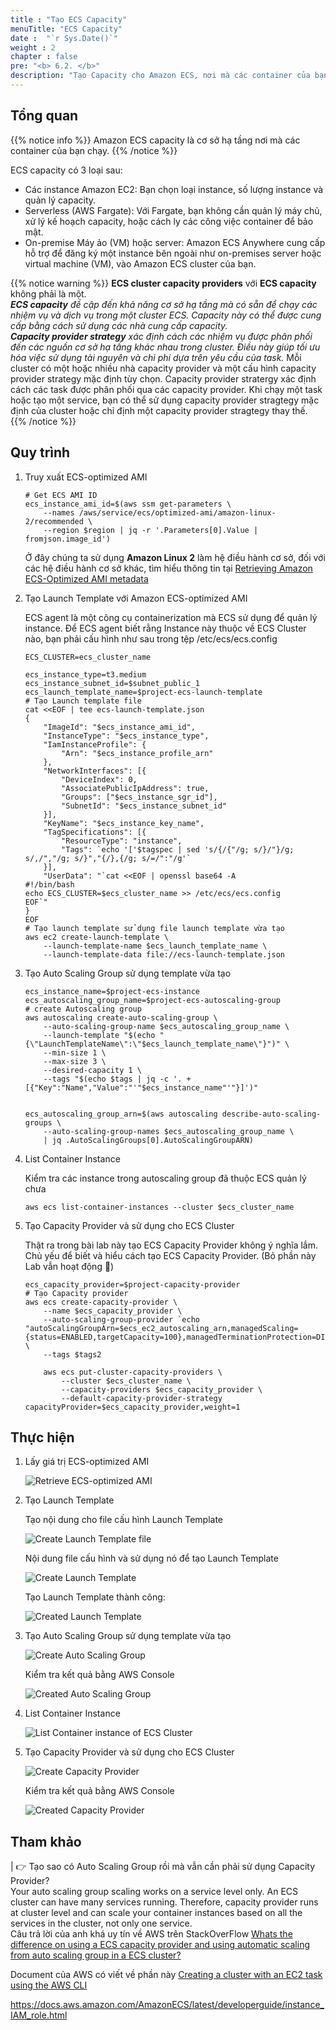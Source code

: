 ```yaml
---
title : "Tạo ECS Capacity"
menuTitle: "ECS Capacity"
date :  "`r Sys.Date()`" 
weight : 2
chapter : false
pre: "<b> 6.2. </b>"
description: "Tạo Capacity cho Amazon ECS, nơi mà các container của bạn chạy. Bao gồm tạo launch template, auto scaling group, và capacity provider."
---
```


## Tổng quan

{{% notice info %}}
Amazon ECS capacity là cơ sở hạ tầng nơi mà các container của bạn chạy. 
{{% /notice %}}

ECS capacity có 3 loại sau:
* Các instance Amazon EC2: Bạn chọn loại instance, số lượng instance và quản lý capacity.
* Serverless (AWS Fargate): Với Fargate, bạn không cần quản lý máy chủ, xử lý kế hoạch capacity, hoặc cách ly các công việc container để bảo mật.
* On-premise Máy ảo (VM) hoặc server: Amazon ECS Anywhere cung cấp hỗ trợ để đăng ký một instance bên ngoài như on-premises server hoặc virtual machine (VM), vào Amazon ECS cluster của bạn.

{{% notice warning %}}
**ECS cluster capacity providers** với **ECS capacity** không phải là một.   
***ECS capacity** đề cập đến khả năng cơ sở hạ tầng mà có sẵn để chạy các nhiệm vụ và dịch vụ trong một cluster ECS. Capacity này có thể được cung cấp bằng cách sử dụng các nhà cung cấp capacity.*    
***Capacity provider strategy** xác định cách các nhiệm vụ được phân phối đến các nguồn cơ sở hạ tầng khác nhau trong cluster. Điều này giúp tối ưu hóa việc sử dụng tài nguyên và chi phí dựa trên yêu cầu của task.* Mỗi cluster có một hoặc nhiều nhà capacity provider và một cấu hình capacity provider strategy mặc định tùy chọn. Capacity provider stratergy xác định cách các task được phân phối qua các capacity provider. Khi chạy một task hoặc tạo một service, bạn có thể sử dụng capacity provider stragtegy mặc định của cluster hoặc chỉ định một capacity provider stragtegy thay thế.
{{% /notice %}}

## Quy trình

1. Truy xuất ECS-optimized AMI

    ```shell
    # Get ECS AMI ID
    ecs_instance_ami_id=$(aws ssm get-parameters \
        --names /aws/service/ecs/optimized-ami/amazon-linux-2/recommended \
        --region $region | jq -r '.Parameters[0].Value | fromjson.image_id')
    ```

    Ở đây chúng ta sử dụng **Amazon Linux 2** làm hệ điều hành cơ sở, đối với các hệ điều hành cơ sở khác, tìm hiểu thông tin tại [Retrieving Amazon ECS-Optimized AMI metadata](https://docs.aws.amazon.com/AmazonECS/latest/developerguide/retrieve-ecs-optimized_AMI.html)

2. Tạo Launch Template với Amazon ECS-optimized AMI

    ECS agent là một công cụ containerization mà ECS sử dụng để quản lý instance. Để ECS agent biết rằng Instance này thuộc về ECS Cluster nào, bạn phải cấu hình như sau trong tệp /etc/ecs/ecs.config
    
    ```shell
    ECS_CLUSTER=ecs_cluster_name
    ```

    ```shell
    ecs_instance_type=t3.medium
    ecs_instance_subnet_id=$subnet_public_1
    ecs_launch_template_name=$project-ecs-launch-template
    # Tạo Launch template file
    cat <<EOF | tee ecs-launch-template.json
    {
        "ImageId": "$ecs_instance_ami_id",
        "InstanceType": "$ecs_instance_type",
        "IamInstanceProfile": {
            "Arn": "$ecs_instance_profile_arn"
        },
        "NetworkInterfaces": [{
            "DeviceIndex": 0,
            "AssociatePublicIpAddress": true,
            "Groups": ["$ecs_instance_sgr_id"],
            "SubnetId": "$ecs_instance_subnet_id"
        }],
        "KeyName": "$ecs_instance_key_name",
        "TagSpecifications": [{
            "ResourceType": "instance",
            "Tags": `echo '['$tagspec | sed 's/{/{"/g; s/}/"}/g; s/,/","/g; s/}","{/},{/g; s/=/":"/g'`
        }],
        "UserData": "`cat <<EOF | openssl base64 -A
    #!/bin/bash
    echo ECS_CLUSTER=$ecs_cluster_name >> /etc/ecs/ecs.config
    EOF`"
    }
    EOF
    # Tạo launch template sử dụng file launch template vừa tạo
    aws ec2 create-launch-template \
        --launch-template-name $ecs_launch_template_name \
        --launch-template-data file://ecs-launch-template.json
    ```
   
3. Tạo Auto Scaling Group sử dụng template vừa tạo

    ```shell
    ecs_instance_name=$project-ecs-instance
    ecs_autoscaling_group_name=$project-ecs-autoscaling-group
    # create Autoscaling group
    aws autoscaling create-auto-scaling-group \
        --auto-scaling-group-name $ecs_autoscaling_group_name \
        --launch-template "$(echo "{\"LaunchTemplateName\":\"$ecs_launch_template_name\"}")" \
        --min-size 1 \
        --max-size 3 \
        --desired-capacity 1 \
        --tags "$(echo $tags | jq -c '. + [{"Key":"Name","Value":"'"$ecs_instance_name"'"}]')"


    ecs_autoscaling_group_arn=$(aws autoscaling describe-auto-scaling-groups \
        --auto-scaling-group-names $ecs_autoscaling_group_name \
        | jq .AutoScalingGroups[0].AutoScalingGroupARN)
    ```

4. List Container Instance

    Kiểm tra các instance trong autoscaling group đã thuộc ECS quản lý chưa

    ```shell
    aws ecs list-container-instances --cluster $ecs_cluster_name
    ```

5. Tạo Capacity Provider và sử dụng cho ECS Cluster

    Thật ra trong bài lab này tạo ECS Capacity Provider không ý nghĩa lắm. Chủ yếu để biết và hiểu cách tạo ECS Capacity Provider. (Bỏ phần này Lab vẫn hoạt động 🥲)

    ```shell
    ecs_capacity_provider=$project-capacity-provider
    # Tạo Capacity provider
    aws ecs create-capacity-provider \
        --name $ecs_capacity_provider \
        --auto-scaling-group-provider `echo "autoScalingGroupArn=$ecs_ec2_autoscaling_arn,managedScaling={status=ENABLED,targetCapacity=100},managedTerminationProtection=DISABLED"` \
        --tags $tags2

        aws ecs put-cluster-capacity-providers \
            --cluster $ecs_cluster_name \
            --capacity-providers $ecs_capacity_provider \
            --default-capacity-provider-strategy capacityProvider=$ecs_capacity_provider,weight=1
    ```

## Thực hiện

1. Lấy giá trị ECS-optimized AMI
    
    ![Retrieve ECS-optimized AMI](/images/6-ecs/6.2-capacity/6.2.1.png)

2. Tạo Launch Template

    Tạo nội dung cho file cấu hình Launch Template
    
    ![Create Launch Template file](/images/6-ecs/6.2-capacity/6.2.2.png)

    Nội dung file cấu hình và sử dụng nó để tạo Launch Template

    ![Create Launch Template](/images/6-ecs/6.2-capacity/6.2.3.png)

    Tạo Launch Template thành công:

    ![Created Launch Template](/images/6-ecs/6.2-capacity/6.2.4.png)
  
3. Tạo Auto Scaling Group sử dụng template vừa tạo

    ![Create Auto Scaling Group](/images/6-ecs/6.2-capacity/6.2.5.png)

    Kiểm tra kết quả bằng AWS Console

    ![Created Auto Scaling Group](/images/6-ecs/6.2-capacity/6.2.6.png)
    
4. List Container Instance

    ![List Container instance of ECS Cluster](/images/6-ecs/6.2-capacity/6.2.7.png)

5. Tạo Capacity Provider và sử dụng cho ECS Cluster

    ![Create Capacity Provider](/images/6-ecs/6.2-capacity/6.2.8.png)

    Kiểm tra kết quả bằng AWS Console

    ![Created Capacity Provider](/images/6-ecs/6.2-capacity/6.2.9.png)

## Tham khảo

| 👉 Tạo sao có Auto Scaling Group rồi mà vẫn cần phải sử dụng Capacity Provider?   
Your auto scaling group scaling works on a service level only. An ECS cluster can have many services running. Therefore, capacity provider runs at cluster level and can scale your container instances based on all the services in the cluster, not only one service.   
Câu trả lời của anh khá uy tín về AWS trên StackOverFlow [Whats the difference on using a ECS capacity provider and using automatic scaling from auto scaling group in a ECS cluster?](https://stackoverflow.com/questions/67398134/whats-the-difference-on-using-a-ecs-capacity-provider-and-using-automatic-scalin)

Document của AWS có viết về phần này [Creating a cluster with an EC2 task using the AWS CLI](https://docs.aws.amazon.com/AmazonECS/latest/developerguide/ECS_AWSCLI_EC2.html)

https://docs.aws.amazon.com/AmazonECS/latest/developerguide/instance_IAM_role.html